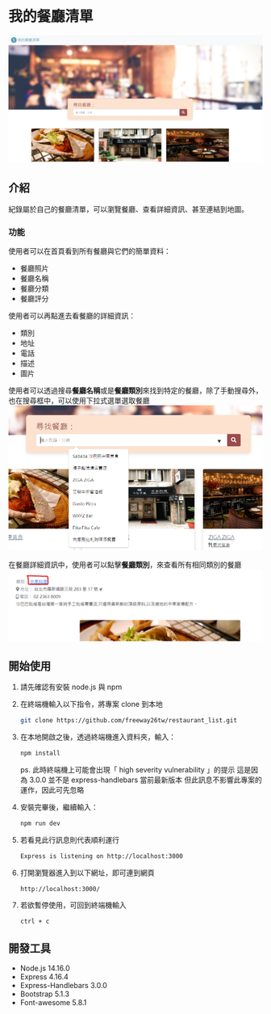 # 我的餐廳清單

![Index page about Restaurant List](./public/image/snapshot.png)

## 介紹

紀錄屬於自己的餐廳清單，可以瀏覽餐廳、查看詳細資訊、甚至連結到地圖。

### 功能

使用者可以在首頁看到所有餐廳與它們的簡單資料：
* 餐廳照片
* 餐廳名稱
* 餐廳分類
* 餐廳評分

使用者可以再點進去看餐廳的詳細資訊：
* 類別
* 地址
* 電話
* 描述
* 圖片

使用者可以透過搜尋**餐廳名稱**或是**餐廳類別**來找到特定的餐廳，除了手動搜尋外，也在搜尋框中，可以使用下拉式選單選取餐廳
![Dropdown list in search bar](./public/image/search_dropdown_list.png)

在餐廳詳細資訊中，使用者可以點擊**餐廳類別**，來查看所有相同類別的餐廳
![Where to click the category](./public/image/restaurant_detail_category.png)


## 開始使用

1. 請先確認有安裝 node.js 與 npm
2. 在終端機輸入以下指令，將專案 clone 到本地
   ```bash
   git clone https://github.com/freeway26tw/restaurant_list.git
   ```
   
3. 在本地開啟之後，透過終端機進入資料夾，輸入：

   ```bash
   npm install
   ```

   ps. 此時終端機上可能會出現「​​ high severity vulnerability 」的提示
   這是因為 3.0.0 並不是 express-handlebars 當前最新版本
   但此訊息不影響此專案的運作，因此可先忽略

4. 安裝完畢後，繼續輸入：

   ```bash
   npm run dev
   ```

5. 若看見此行訊息則代表順利運行

   ```bash
   Express is listening on http://localhost:3000
   ```

6. 打開瀏覽器進入到以下網址，即可連到網頁
   ```
   http://localhost:3000/
   ```


6. 若欲暫停使用，可回到終端機輸入

   ```bash
   ctrl + c
   ```

## 開發工具

- Node.js 14.16.0
- Express 4.16.4
- Express-Handlebars 3.0.0
- Bootstrap 5.1.3
- Font-awesome 5.8.1